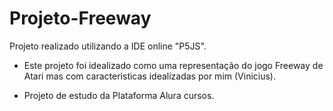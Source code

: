 # Projeto-Freeway
Projeto realizado utilizando a IDE online "P5JS".

- Este projeto foi idealizado como uma representação do jogo Freeway de Atari mas com caracteristicas idealizadas por mim (Vinicius). 

- Projeto de estudo da Plataforma Alura cursos.
